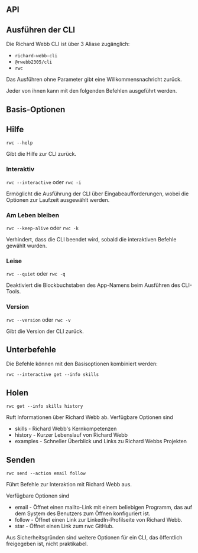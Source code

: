 ## API

## Ausführen der CLI

Die Richard Webb CLI ist über 3 Aliase zugänglich:

- `richard-webb-cli`
- `@rwebb2305/cli`
- `rwc`

Das Ausführen ohne Parameter gibt eine Willkommensnachricht zurück.

Jeder von ihnen kann mit den folgenden Befehlen ausgeführt werden.

## Basis-Optionen

## Hilfe

`rwc --help`

Gibt die Hilfe zur CLI zurück.

### Interaktiv
`rwc --interactive` oder `rwc -i`

Ermöglicht die Ausführung der CLI über Eingabeaufforderungen, wobei die Optionen zur Laufzeit ausgewählt werden.

### Am Leben bleiben
`rwc --keep-alive` oder `rwc -k`

Verhindert, dass die CLI beendet wird, sobald die interaktiven Befehle gewählt wurden.

### Leise

`rwc --quiet` oder `rwc -q`

Deaktiviert die Blockbuchstaben des App-Namens beim Ausführen des CLI-Tools.

### Version
`rwc --version` oder `rwc -v`

Gibt die Version der CLI zurück.

## Unterbefehle

Die Befehle können mit den Basisoptionen kombiniert werden:

`rwc --interactive get --info skills`

## Holen

`rwc get --info skills history`

Ruft Informationen über Richard Webb ab. Verfügbare Optionen sind

- skills - Richard Webb's Kernkompetenzen
- history - Kurzer Lebenslauf von Richard Webb
- examples - Schneller Überblick und Links zu Richard Webbs Projekten

## Senden

`rwc send --action email follow`

Führt Befehle zur Interaktion mit Richard Webb aus.

Verfügbare Optionen sind

- email - Öffnet einen mailto-Link mit einem beliebigen Programm, das auf dem System des Benutzers zum Öffnen konfiguriert ist.
- follow - Öffnet einen Link zur LinkedIn-Profilseite von Richard Webb.
- star - Öffnet einen Link zum rwc GitHub.

Aus Sicherheitsgründen sind weitere Optionen für ein CLI, das öffentlich freigegeben ist, nicht praktikabel.
